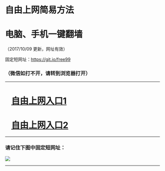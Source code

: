 ﻿# 自由上网简易方法

# 电脑、手机一键翻墙

（2017/10/09 更新，网址有效）

固定短网址：https://git.io/free99

### （微信如打不开，请转到浏览器打开）


***





# &nbsp;&nbsp; <a href="http://ft1437424894.fwq-tz-1001.info/fwqtz01.html?t=100900125391 " target="_blank">自由上网入口1</a>
# &nbsp;&nbsp; <a href="http://ft1192922240.fwq-tz-1002.info/fwqtz02.html?t=100900114337 " target="_blank">自由上网入口2</a>
***

### 请记住下图中固定短网址：

<img src="https://s3-us-west-2.amazonaws.com/fwq-1001/yjfq-20170905okok.png" /> 


***

